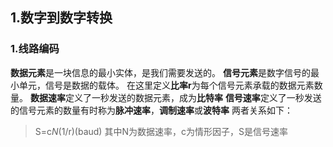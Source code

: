 ## 1.数字到数字转换
### 1.线路编码
**数据元素**是一块信息的最小实体，是我们需要发送的。
**信号元素**是数字信号的最小单元，信号是数据的载体。
在这里定义**比率r**为每个信号元素承载的数据元素数量。
**数据速率**定义了一秒发送的数据元素，成为**比特率**
**信号速率**定义了一秒发送的信号元素的数量有时称为**脉冲速率**，**调制速率**或**波特率**
两者关系如下：
>S=c*N*(1/r)(baud)
其中N为数据速率，c为情形因子，S是信号速率
>
